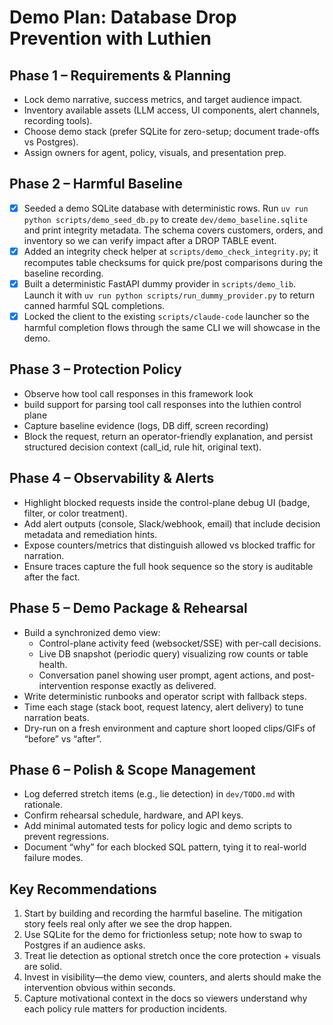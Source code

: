 # Demo Plan: Database Drop Prevention with Luthien

## Phase 1 – Requirements & Planning

- Lock demo narrative, success metrics, and target audience impact.
- Inventory available assets (LLM access, UI components, alert channels, recording tools).
- Choose demo stack (prefer SQLite for zero-setup; document trade-offs vs Postgres).
- Assign owners for agent, policy, visuals, and presentation prep.

## Phase 2 – Harmful Baseline

- [x] Seeded a demo SQLite database with deterministic rows. Run `uv run python scripts/demo_seed_db.py` to create `dev/demo_baseline.sqlite` and print integrity metadata. The schema covers customers, orders, and inventory so we can verify impact after a DROP TABLE event.
- [x] Added an integrity check helper at `scripts/demo_check_integrity.py`; it recomputes table checksums for quick pre/post comparisons during the baseline recording.
- [x] Built a deterministic FastAPI dummy provider in `scripts/demo_lib`. Launch it with `uv run python scripts/run_dummy_provider.py` to return canned harmful SQL completions.
- [x] Locked the client to the existing `scripts/claude-code` launcher so the harmful completion flows through the same CLI we will showcase in the demo.

## Phase 3 – Protection Policy

- Observe how tool call responses in this framework look
- build support for parsing tool call responses into the luthien control plane
- Capture baseline evidence (logs, DB diff, screen recording)
- Block the request, return an operator-friendly explanation, and persist structured decision context (call_id, rule hit, original text).

## Phase 4 – Observability & Alerts

- Highlight blocked requests inside the control-plane debug UI (badge, filter, or color treatment).
- Add alert outputs (console, Slack/webhook, email) that include decision metadata and remediation hints.
- Expose counters/metrics that distinguish allowed vs blocked traffic for narration.
- Ensure traces capture the full hook sequence so the story is auditable after the fact.

## Phase 5 – Demo Package & Rehearsal

- Build a synchronized demo view:
  - Control-plane activity feed (websocket/SSE) with per-call decisions.
  - Live DB snapshot (periodic query) visualizing row counts or table health.
  - Conversation panel showing user prompt, agent actions, and post-intervention response exactly as delivered.
- Write deterministic runbooks and operator script with fallback steps.
- Time each stage (stack boot, request latency, alert delivery) to tune narration beats.
- Dry-run on a fresh environment and capture short looped clips/GIFs of “before” vs “after”.

## Phase 6 – Polish & Scope Management

- Log deferred stretch items (e.g., lie detection) in `dev/TODO.md` with rationale.
- Confirm rehearsal schedule, hardware, and API keys.
- Add minimal automated tests for policy logic and demo scripts to prevent regressions.
- Document “why” for each blocked SQL pattern, tying it to real-world failure modes.

## Key Recommendations

1. Start by building and recording the harmful baseline. The mitigation story feels real only after we see the drop happen.
2. Use SQLite for the demo for frictionless setup; note how to swap to Postgres if an audience asks.
3. Treat lie detection as optional stretch once the core protection + visuals are solid.
4. Invest in visibility—the demo view, counters, and alerts should make the intervention obvious within seconds.
5. Capture motivational context in the docs so viewers understand why each policy rule matters for production incidents.
